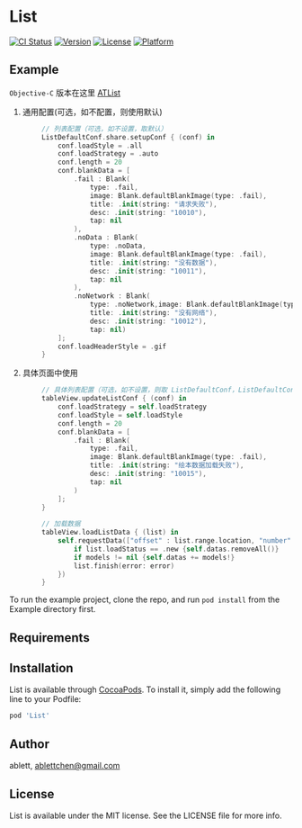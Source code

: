 # List

[![CI Status](https://img.shields.io/travis/ablett/List.svg?style=flat)](https://travis-ci.org/ablett/List)
[![Version](https://img.shields.io/cocoapods/v/List.svg?style=flat)](https://cocoapods.org/pods/List)
[![License](https://img.shields.io/cocoapods/l/List.svg?style=flat)](https://cocoapods.org/pods/List)
[![Platform](https://img.shields.io/cocoapods/p/List.svg?style=flat)](https://cocoapods.org/pods/List)

## Example

`Objective-C` 版本在这里 [ATList](https://github.com/ablettchen/ATList)

1. 通用配置(可选，如不配置，则使用默认)

```swift
        // 列表配置（可选，如不设置，取默认）
        ListDefaultConf.share.setupConf { (conf) in
            conf.loadStyle = .all
            conf.loadStrategy = .auto
            conf.length = 20
            conf.blankData = [
                .fail : Blank(
                    type: .fail,
                    image: Blank.defaultBlankImage(type: .fail),
                    title: .init(string: "请求失败"),
                    desc: .init(string: "10010"),
                    tap: nil
                ),
                .noData : Blank(
                    type: .noData,
                    image: Blank.defaultBlankImage(type: .fail),
                    title: .init(string: "没有数据"),
                    desc: .init(string: "10011"),
                    tap: nil
                ),
                .noNetwork : Blank(
                    type: .noNetwork,image: Blank.defaultBlankImage(type: .fail),
                    title: .init(string: "没有网络"),
                    desc: .init(string: "10012"),
                    tap: nil)
            ];
            conf.loadHeaderStyle = .gif
        }

```

2. 具体页面中使用

```swift
        // 具体列表配置（可选，如不设置，则取 ListDefaultConf，ListDefaultConf 未设置时取 conf）
        tableView.updateListConf { (conf) in
            conf.loadStrategy = self.loadStrategy
            conf.loadStyle = self.loadStyle
            conf.length = 20
            conf.blankData = [
                .fail : Blank(
                    type: .fail,
                    image: Blank.defaultBlankImage(type: .fail),
                    title: .init(string: "绘本数据加载失败"),
                    desc: .init(string: "10015"),
                    tap: nil
                )
            ];
        }
        
        // 加载数据
        tableView.loadListData { (list) in
            self.requestData(["offset" : list.range.location, "number" : list.range.length], { (error, models) in
                if list.loadStatus == .new {self.datas.removeAll()}
                if models != nil {self.datas += models!}
                list.finish(error: error)
            })
        }
```

To run the example project, clone the repo, and run `pod install` from the Example directory first.

## Requirements

## Installation

List is available through [CocoaPods](https://cocoapods.org). To install
it, simply add the following line to your Podfile:

```ruby
pod 'List'
```

## Author

ablett, ablettchen@gmail.com

## License

List is available under the MIT license. See the LICENSE file for more info.

